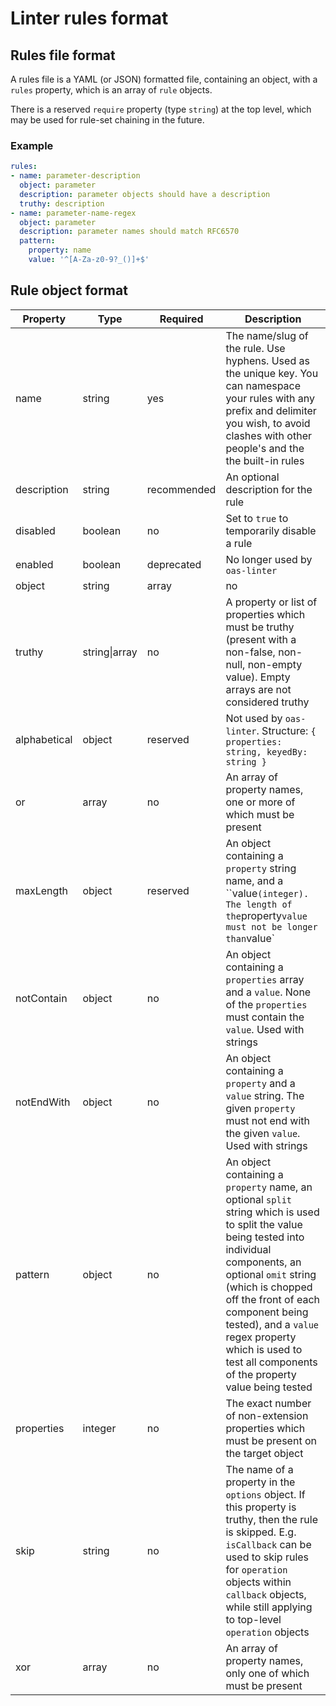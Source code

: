 # Linter rules format

## Rules file format

A rules file is a YAML (or JSON) formatted file, containing an object, with a `rules` property, which is an array of `rule` objects.

There is a reserved `require` property (type `string`) at the top level, which may be used for rule-set chaining in the future.

### Example

```yaml
rules:
- name: parameter-description
  object: parameter
  description: parameter objects should have a description
  truthy: description
- name: parameter-name-regex
  object: parameter
  description: parameter names should match RFC6570
  pattern:
    property: name
    value: '^[A-Za-z0-9?_()]+$'
```

## Rule object format

Property|Type|Required|Description
|---|---|---|---|
name|string|yes|The name/slug of the rule. Use hyphens. Used as the unique key. You can namespace your rules with any prefix and delimiter you wish, to avoid clashes with other people's and the the built-in rules
description|string|recommended|An optional description for the rule
disabled|boolean|no|Set to `true` to temporarily disable a rule
enabled|boolean|deprecated|No longer used by `oas-linter`
object|string|array|no|The object(s) to act upon, may be `*` for all objects. E.g. `parameter`
truthy|string\|array|no|A property or list of properties which must be truthy (present with a non-false, non-null, non-empty value). Empty arrays are not considered truthy
alphabetical|object|reserved|Not used by `oas-linter`. Structure: `{ properties: string, keyedBy: string }`
or|array|no|An array of property names, one or more of which must be present
maxLength|object|reserved|An object containing a `property` string name, and a ``value` (integer). The length of the `property` value must not be longer than `value`
notContain|object|no|An object containing a `properties` array and a `value`. None of the `properties` must contain the `value`. Used with strings
notEndWith|object|no|An object containing a `property` and a `value` string. The given `property` must not end with the given `value`. Used with strings
pattern|object|no|An object containing a `property` name, an optional `split` string which is used to split the value being tested into individual components, an optional `omit` string (which is chopped off the front of each component being tested), and a `value` regex property which is used to test all components of the property value being tested
properties|integer|no|The exact number of non-extension properties which must be present on the target object
skip|string|no|The name of a property in the `options` object. If this property is truthy, then the rule is skipped. E.g. `isCallback` can be used to skip rules for `operation` objects within `callback` objects, while still applying to top-level `operation` objects
xor|array|no|An array of property names, only one of which must be present
